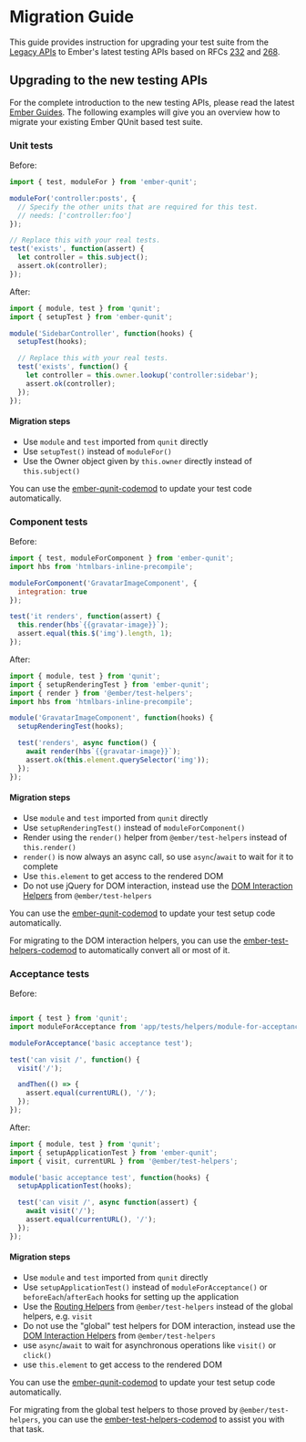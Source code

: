 
Migration Guide
==============================================================================

This guide provides instruction for upgrading your test suite from the 
[Legacy APIs](legacy.md) to Ember's latest testing APIs based on RFCs
[232](https://github.com/emberjs/rfcs/blob/master/text/0232-simplify-qunit-testing-api.md)
and
[268](https://github.com/emberjs/rfcs/blob/master/text/0268-acceptance-testing-refactor.md).

Upgrading to the new testing APIs
------------------------------------------------------------------------------

For the complete introduction to the new testing APIs, please read the
latest [Ember Guides](https://guides.emberjs.com/v3.0.0/testing/). The
following examples will give you an overview how to migrate your existing Ember
QUnit based test suite.

### Unit tests

Before:

```javascript
import { test, moduleFor } from 'ember-qunit';

moduleFor('controller:posts', {
  // Specify the other units that are required for this test.
  // needs: ['controller:foo']
});

// Replace this with your real tests.
test('exists', function(assert) {
  let controller = this.subject();
  assert.ok(controller);
});
```

After:

```javascript
import { module, test } from 'qunit';
import { setupTest } from 'ember-qunit';

module('SidebarController', function(hooks) {
  setupTest(hooks);

  // Replace this with your real tests.
  test('exists', function() {
    let controller = this.owner.lookup('controller:sidebar');
    assert.ok(controller);
  });
});
```

#### Migration steps

* Use `module` and `test` imported from `qunit` directly
* Use `setupTest()` instead of `moduleFor()`
* Use the Owner object given by `this.owner` directly instead of `this.subject()`

You can use the
[ember-qunit-codemod](https://github.com/rwjblue/ember-qunit-codemod)
to update your test code automatically.

### Component tests

Before:

```javascript
import { test, moduleForComponent } from 'ember-qunit';
import hbs from 'htmlbars-inline-precompile';

moduleForComponent('GravatarImageComponent', {
  integration: true
});

test('it renders', function(assert) {
  this.render(hbs`{{gravatar-image}}`);
  assert.equal(this.$('img').length, 1);
});
```

After:

```javascript
import { module, test } from 'qunit';
import { setupRenderingTest } from 'ember-qunit';
import { render } from '@ember/test-helpers';
import hbs from 'htmlbars-inline-precompile';

module('GravatarImageComponent', function(hooks) {
  setupRenderingTest(hooks);

  test('renders', async function() {
    await render(hbs`{{gravatar-image}}`);
    assert.ok(this.element.querySelector('img'));
  });
});
```

#### Migration steps

* Use `module` and `test` imported from `qunit` directly
* Use `setupRenderingTest()` instead of `moduleForComponent()`
* Render using the `render()` helper from `@ember/test-helpers` instead of
  `this.render()`
* `render()` is now always an async call, so use `async`/`await` to wait for it
  to complete
* Use `this.element` to get access to the rendered DOM
* Do not use jQuery for DOM interaction, instead use the
  [DOM Interaction Helpers](https://github.com/emberjs/ember-test-helpers/blob/master/API.md#dom-interaction-helpers)
  from `@ember/test-helpers`

You can use the
[ember-qunit-codemod](https://github.com/rwjblue/ember-qunit-codemod)
to update your test setup code automatically.

For migrating to the DOM interaction helpers, you can use the
[ember-test-helpers-codemod](https://github.com/simonihmig/ember-test-helpers-codemod)
to automatically convert all or most of it.

### Acceptance tests

Before:

```javascript

import { test } from 'qunit';
import moduleForAcceptance from 'app/tests/helpers/module-for-acceptance';

moduleForAcceptance('basic acceptance test');

test('can visit /', function() {
  visit('/');

  andThen(() => {
    assert.equal(currentURL(), '/');
  });
});
```

After:


```javascript
import { module, test } from 'qunit';
import { setupApplicationTest } from 'ember-qunit';
import { visit, currentURL } from '@ember/test-helpers';

module('basic acceptance test', function(hooks) {
  setupApplicationTest(hooks);

  test('can visit /', async function(assert) {
    await visit('/');
    assert.equal(currentURL(), '/');
  });
});
```

#### Migration steps

* Use `module` and `test` imported from `qunit` directly
* Use `setupApplicationTest()` instead of `moduleForAcceptance()` or `beforeEach`/`afterEach` hooks for setting up the
  application
* Use the [Routing Helpers](https://github.com/emberjs/ember-test-helpers/blob/master/API.md#routing-helpers)
  from `@ember/test-helpers` instead of the global helpers, e.g. `visit`
* Do not use the "global" test helpers for DOM interaction, instead use the
  [DOM Interaction Helpers](https://github.com/emberjs/ember-test-helpers/blob/master/API.md#dom-interaction-helpers)
  from `@ember/test-helpers`
* use `async`/`await` to wait for asynchronous operations like `visit()` or
  `click()`
* use `this.element` to get access to the rendered DOM

You can use the
[ember-qunit-codemod](https://github.com/rwjblue/ember-qunit-codemod)
to update your test setup code automatically.

For migrating from the global test helpers to those proved by
`@ember/test-helpers`, you can use the
[ember-test-helpers-codemod](https://github.com/simonihmig/ember-test-helpers-codemod)
to assist you with that task.
